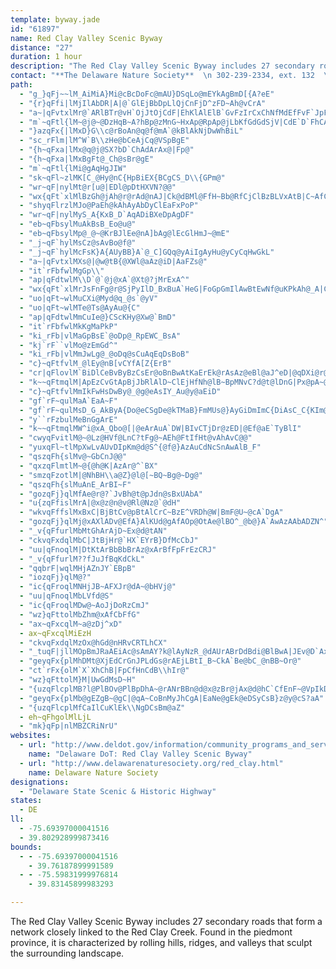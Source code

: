 ```yaml
---
template: byway.jade
id: "61897"
name: Red Clay Valley Scenic Byway
distance: "27"
duration: 1 hour
description: "The Red Clay Valley Scenic Byway includes 27 secondary roads that form a network closely linked to the Red Clay Creek. Found in the piedmont province, it is characterized by rolling hills, ridges, and valleys that sculpt the surrounding landscape."
contact: "**The Delaware Nature Society**  \n 302-239-2334, ext. 132  \n [Send E-mail](mailto:eileen@dnsashland.org )  \n\n"
path: 
  - "g_}qFj~~lM_AiMiA}Mi@cBcDoFc@mAU}DSqLo@mEYkAgBmD[{A?eE"
  - "{r}qFfi|lMjIlAbDR|A|@`GlEjBbDpLlQjCnFjD^zFD~Ah@vCrA"
  - "a~|qFvtxlMr@`ARlBTr@vH`OjJtOjCdF|EhKlAlElB`GvFzIrCxChNfMdEfFvF`JpFfIt@rA?@"
  - "m`~qFtl{lM~@j@~@DzHqB~A?hBp@zMnG~HxAp@RpAp@jLbKfGdGdSjV|CdE`D`FhCAjA]p@_A`A_Fl@{@fKaH\\_@P]"
  - "}azqFx{|lMxD}G\\c@rBoAn@q@f@mA`@kBlAkNjDwWhBiL"
  - "sc_rFlm|lM^W`B\\zHe@bCeAjCq@VSpBgE"
  - "{h~qFxa|lMx@q@j@SX?bD`ChAdArAx@|Fp@"
  - "{h~qFxa|lMxBgFt@_Ch@sBr@gE"
  - "m`~qFtl{lMi@gAqHgJIW"
  - "sk~qFl~zlMK[C_@Hy@nC{HpBiEX{BCgCS_D\\{GPm@"
  - "wr~qF|nylMt@r[u@|EDl@pDtHXVN?@@"
  - "wx{qFt`xlMlBzGh@jAh@r@rAd@nAJ|Ck@dBMl@FfH~Bb@RfCjClBzBLVxAtB|C~AfClBpAxBxA`F`@p@v@x@p@lAVpCjAlD|NjQ@@"
  - "shyqFlrzlMJo@PaEh@kAhAyAbDyClEaFxPoP"
  - "wr~qF|nylMyS_A{KxB_D`AqADiBXeDpAgDF"
  - "eb~qFbsylMuAkBsB_Eo@u@"
  - "eb~qFbsylMp@_@~@KrBJlEe@nA]bAg@lEcGlHmJ~@mE"
  - "_j~qF`hylMsCz@sAvBo@f@"
  - "_j~qF`hylMcFsK}A{AUyBB}A`@_C]GQq@yAiIgAyHu@yCyCqHwGkL"
  - "a~|qFvtxlMXs@|@w@tB{@XWl@aAz@iD|AaFZs@"
  - "it`rFbfwlMgGp\\"
  - "ap|qFdtwlM\\D`@`@j@xA`@Xt@?jMrExA^"
  - "wx{qFt`xlMrJsFnFg@r@SjPyIlD_BxBuA`HeG|FoGpGmIlAwBtEwNf@uKPkAh@_A|CyBxGwC"
  - "uo|qFt~wlMuCXi@Myd@q_@s`@yV"
  - "uo|qFt~wlMTe@Ts@AyAu@{C"
  - "ap|qFdtwlMmCuIe@}CScKHy@Xw@`BmD"
  - "it`rFbfwlMkKgMaPkP"
  - "ki_rFb|vlMaGpBsE`@oDp@_RpEWC_BsA"
  - "kj`rF``vlMo@zEmGd^"
  - "ki_rFb|vlMmJwLg@_@oDq@sCuAqEqDsBoB"
  - "c}~qFtfvlM_@lEy@nB[vCYfA[Z{ErB"
  - "cr|qFlovlM`BiDlCeBvByBzCsEr@oBnBwAtKaErEk@rAsAz@eBl@aJ^eD|@qDXi@r@s@nCs@d@e@"
  - "k~~qFtmqlM|ApEzCvGtApBjJbRlAlD~ClEjHfNh@lB~BpMNvC?d@t@lDnG|Px@pA~@lBdB|G\\p@fGrH\\l@p@pDlCfHq@|E"
  - "c}~qFtfvlMmIkFwHsDwBy@_@g@eAsIY_Au@y@aEiD"
  - "gf`rF~qulMaA`EaA~F"
  - "gf`rF~qulMsD_G_AkByA{Do@eCSgDe@kTMaB}FmMUs@}AyGiDmImC{DiAsC_C{KIm@WwD|AuJNoB\\{J_DsQ"
  - "y``rFzbulMeBnGgArE"
  - "k~~qFtmqlMW^i@xA_Qbo@[|@eArAuA`DW|BIvCTjDr@zED|@Ef@aE`TyBlI"
  - "cwyqFvitlM@~@Lz@HVf@LnC?tFg@~AEh@FtIfHt@vAhAvC@@"
  - "yuxqFl~tlMpXwLvAUvDIpKm@d@S^{@f@}AzAuCdNcSnAwAlB_F"
  - "qszqFh{slMv@~GbCnJ@@"
  - "qxzqFlmtlM~@{@h@K|AzAr@^`BX"
  - "smzqFzotlM|@NhBH\\a@Z}@l@[~BQ~Bg@~Dg@"
  - "qszqFh{slMuAnE_ArBI~F"
  - "gozqFj}qlMfAe@r@?`JvBh@t@pJdn@sBxUAbA"
  - "u{zqFfislMrA|@x@z@n@v@Rl@Nz@`@dH"
  - "wkvqFffslMxBxC|BjBtCv@pBtAlCrC~BzE^VRDh@W|BmF@U~@cA`DgA"
  - "gozqFj}qlMj@xAXlADv@EfA}AlKUd@gAfAOp@OtAe@lBO^_@b@}A`AwAzAAbADZN^"
  - "_v{qFfurlMbMtGhArAjD~Ex@d@tAN"
  - "ckvqFxdqlMbC|JtBjHr@`HX`EYrB}DfMcCbJ"
  - "uu|qFnoqlM|DtKtArBbBbBrAz@xArBfFpFrEzCRJ"
  - "_v{qFfurlM??fJuJfBqKdCkL"
  - "qqbrF|wqlMHjAZnJY`EBpB"
  - "iozqFj}qlM@?"
  - "ic{qFroqlMNHjJB~AFXJr@dA~@bHVj@"
  - "uu|qFnoqlMbLVfd@S"
  - "ic{qFroqlMDw@~AoJjDoRzCmJ"
  - "wz}qFttolMbZhm@xAfCbFfG"
  - "ax~qFxcqlM~a@zDj^xD"
  - ax~qFxcqlMiEzH
  - "ckvqFxdqlMzOx@hGd@nHRvCRTLhCX"
  - "_tuqF|jllMOpBmJRaAEiAc@sAmAY?k@lAyNzR_@dAUrABrDdBdi@BlBwA|JEv@D`AxMhz@"
  - "geyqFx{plMhDMt@XjEdCrGnJPLdGs@rAEjLBtI_B~CkA`Be@bC_@nBB~Or@"
  - "ct`rFx{olM`X`XhChB|FpCfHnCdB\\hIr@"
  - "wz}qFttolM}M|UwGdMsD~H"
  - "{uzqFlcplMB?l@PlBOv@PlBpDhA~@rANrBBn@d@x@zBr@jAx@d@hC`CfEnF~@VpIkD"
  - "geyqFx{plMb@gEZgB~@gC|@qA~CoBnMyJhCgA|EaNe@gEk@eDSyCsB}z@y@cS?aA"
  - "{uzqFlcplMfCaIlCuKlEk\\NgDCsBm@aZ"
  - eh~qFhgolMlLjL
  - "mk}qFp|nlMBZCRiNrU"
websites: 
  - url: "http://www.deldot.gov/information/community_programs_and_services/byways/redclay.shtml"
    name: "Delaware DoT: Red Clay Valley Scenic Byway"
  - url: "http://www.delawarenaturesociety.org/red_clay.html"
    name: Delaware Nature Society
designations: 
  - "Delaware State Scenic & Historic Highway"
states: 
  - DE
ll: 
  - -75.69397000041516
  - 39.802928999873416
bounds: 
  - - -75.69397000041516
    - 39.76187899991589
  - - -75.59831999976814
    - 39.83145899983293

---
```


The Red Clay Valley Scenic Byway includes 27 secondary roads that form a network closely linked to the Red Clay Creek. Found in the piedmont province, it is characterized by rolling hills, ridges, and valleys that sculpt the surrounding landscape.
